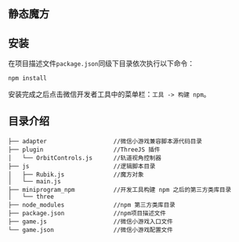## 静态魔方

## 安装

在项目描述文件`package.json`同级下目录依次执行以下命令：

```bash
npm install
```

安装完成之后点击微信开发者工具中的菜单栏：`工具 -> 构建 npm`。

## 目录介绍

```
├── adapter                   //微信小游戏兼容脚本源代码目录
├── plugin                    //ThreeJS 插件
│   └── OrbitControls.js      //轨道视角控制器
├── js                        //逻辑脚本目录
│   ├── Rubik.js              //魔方对象
│   └── main.js
├── miniprogram_npm           //开发工具构建 npm 之后的第三方类库目录
│   └── three
├── node_modules              //npm 第三方类库目录
├── package.json              //npm项目描述文件
├── game.js                   //微信小游戏入口文件
└── game.json                 //微信小游戏配置文件
```
